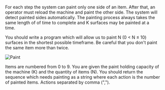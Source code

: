For each step the system can paint only one side of an item.
After that, an operator must reload the machine and paint the other side. The system will detect painted sides automatically.
The painting process always takes the same length of of time to complete and K surfaces may be painted at a time.

You should write a program which will allow us to paint N (0 < N ≤ 10) surfaces in the shortest possible timeframe.
Be careful that you don't paint the same item more than twice.


![Paint](system.png)

Items are numbered from 0 to 9.
You are given the paint holding capacity of the machine (K) and the quantity of items (N).
You should return the sequence  which needs painting as a string where each action is the number of painted items. 
Actions separated by comma (",").